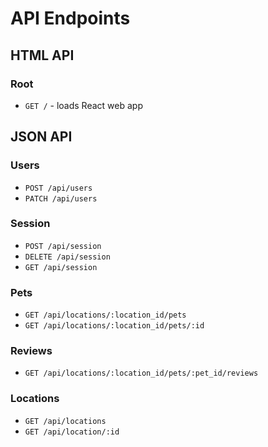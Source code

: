 # API Endpoints

## HTML API

### Root

- `GET /` - loads React web app

## JSON API

### Users

- `POST /api/users`
- `PATCH /api/users`

### Session

- `POST /api/session`
- `DELETE /api/session`
- `GET /api/session`

### Pets

- `GET /api/locations/:location_id/pets`
- `GET /api/locations/:location_id/pets/:id`

### Reviews

- `GET /api/locations/:location_id/pets/:pet_id/reviews`

### Locations

- `GET /api/locations`
- `GET /api/location/:id`
